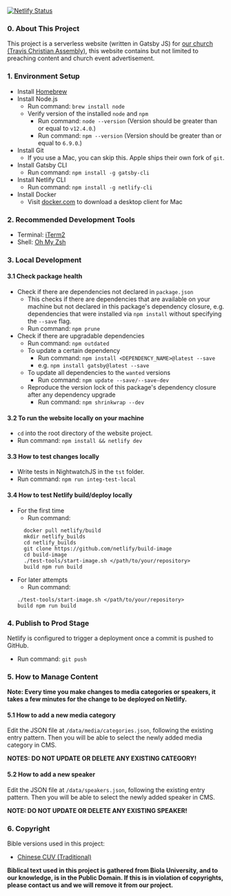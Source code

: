 [![Netlify Status](https://api.netlify.com/api/v1/badges/25b0a3a2-aba0-4b1e-b84a-3442d8370a85/deploy-status)](https://app.netlify.com/sites/tcaaustin/deploys)
### 0. About This Project
This project is a serverless website (written in Gatsby JS) for [our church (Travis Christian Assembly)](http://www.tcaweb.org/), this website contains but not limited to preaching content and church event advertisement.

### 1. Environment Setup
* Install [Homebrew](https://docs.brew.sh/Installation)
* Install Node.js
  * Run command: `brew install node`
  * Verify version of the installed `node` and `npm`
    * Run command: `node --version` (Version should be greater than or equal to `v12.4.0`.)
    * Run command: `npm --version` (Version should be greater than or equal to `6.9.0`.)
* Install Git
  * If you use a Mac, you can skip this. Apple ships their own fork of `git`.
* Install Gatsby CLI
  * Run command: `npm install -g gatsby-cli`
* Install Netlify CLI
  * Run command: `npm install -g netlify-cli`
* Install Docker
  * Visit [docker.com](https://www.docker.com/) to download a desktop client for Mac

### 2. Recommended Development Tools
* Terminal: [iTerm2](https://www.iterm2.com/)
* Shell: [Oh My Zsh](https://github.com/robbyrussell/oh-my-zsh)

### 3. Local Development
#### 3.1 Check package health
* Check if there are dependencies not declared in `package.json`
  * This checks if there are dependencies that are available on your machine but not declared in this package's dependency closure, e.g. dependencies that were installed via `npm install` without specifying the `--save` flag.
  * Run command: `npm prune`
* Check if there are upgradable dependencies
  * Run command: `npm outdated`
  * To update a certain dependency
    * Run command: `npm install <DEPENDENCY_NAME>@latest --save`
    * e.g. `npm install gatsby@latest --save`
  * To update all dependencies to the `wanted` versions
    * Run command: `npm update --save/--save-dev`
  * Reproduce the version lock of this package's dependency closure after any dependency upgrade
    * Run command: `npm shrinkwrap --dev`

#### 3.2 To run the website locally on your machine
* `cd` into the root directory of the website project.
* Run command: `npm install && netlify dev`

#### 3.3 How to test changes locally
* Write tests in NightwatchJS in the `tst` folder.
* Run command: `npm run integ-test-local`

#### 3.4 How to test Netlify build/deploy locally
* For the first time
  * Run command:
  ```
    docker pull netlify/build
    mkdir netlify_builds
    cd netlify_builds
    git clone https://github.com/netlify/build-image
    cd build-image
    ./test-tools/start-image.sh </path/to/your/repository>
    build npm run build
  ```
* For later attempts
  * Run command:
  ```
  ./test-tools/start-image.sh </path/to/your/repository>
  build npm run build
  ```

### 4. Publish to Prod Stage
Netlify is configured to trigger a deployment once a commit is pushed to GitHub.

* Run command: `git push`

### 5. How to Manage Content
**Note: Every time you make changes to media categories or speakers, it takes a few minutes for the change to be deployed on Netlify.**

#### 5.1 How to add a new media category
Edit the JSON file at `/data/media/categories.json`, following the existing entry pattern. Then you will be able to select the newly added media category in CMS.

**NOTES: DO NOT UPDATE OR DELETE ANY EXISTING CATEGORY!**

#### 5.2 How to add a new speaker
Edit the JSON file at `/data/speakers.json`, following the existing entry pattern. Then you will be able to select the newly added speaker in CMS.

**NOTE: DO NOT UPDATE OR DELETE ANY EXISTING SPEAKER!**

### 6. Copyright
Bible versions used in this project:
* [Chinese CUV (Traditional)](https://unbound.biola.edu/index.cfm?method=downloads.showDownloadMain)

**Biblical text used in this project is gathered from Biola University, and to our knowledge, is in the Public Domain. If this is in violation of copyrights, please contact us and we will remove it from our project.**
